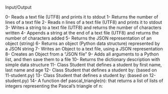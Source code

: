 Input/Output

0- Reads a text file (UTF8) and prints it to stdout
1- Returns the number of lines of a text file
2- Reads n lines of a text file (UTF8) and prints it to stdout
3- Writes a string to a text file (UTF8) and returns the number of characters written
4- Appends a string at the end of a text file (UTF8) and returns the number of characters added
5- Returns the JSON representation of an object (string)
6- Returns an object (Python data structure) represented by a JSON string
7- Writes an Object to a text file, using a JSON representation
8- Creates an Object from a “JSON file”
9- Adds all arguments to a Python list, and then save them to a file
10- Returns the dictionary description with simple data structure
11- Class Student that defines a student by first name, last name and age
12- Class Student that defines a student by: (based on 11-student.py)
13- Class Student that defines a student by: (based on 12-student.py)
14- A function def pascal_triangle(n): that returns a list of lists of integers representing the Pascal’s triangle of n: